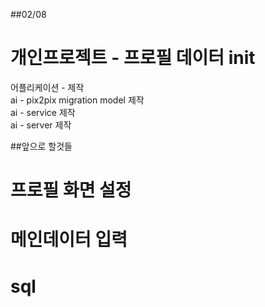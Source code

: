 ##02/08
# 개인프로젝트 - 프로필 데이터 init
어플리케이션 - 제작<br>
ai - pix2pix migration model 제작 <br>
ai - service 제작 <br>
ai - server 제작<br>



##앞으로 할것들
# 프로필 화면 설정
# 메인데이터 입력
# sql
